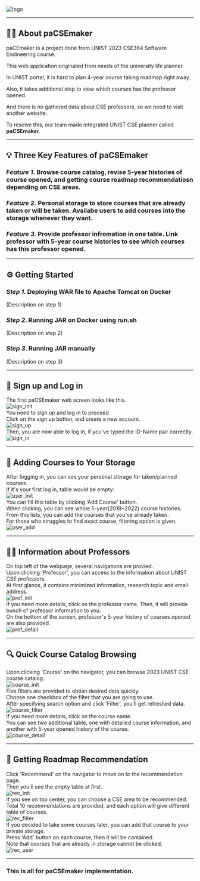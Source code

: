 ![logo](https://github.com/changuniuni/2023-CSE364-SE-Group7/assets/64305539/969bf827-e539-483a-9b6b-e9d6416ebe20)  

- - -

## **🏃‍♂️ About paCSEmaker**  
paCEmaker is a project done from UNIST 2023 CSE364 Software Endineering course.  

This web application originated from needs of the university life planner.  

In UNIST portal, it is hard to plan 4-year course taking roadmap right away.  

Also, it takes additional step to view which courses has the professor opened.  

And there is no gathered data about CSE professors, so we need to visit another website.  

To resolve this, our team made integrated UNIST CSE planner called **paCSEmaker**.  

- - -

## **💡 Three Key Features of paCSEmaker**  
### *Feature 1.* Browse course catalog, revise 5-year histories of course opened, and getting course roadmap recommendatiosn depending on CSE areas.  

### *Feature 2.* Personal storage to store courses that are already taken or will be taken. Availabe users to add courses into the storage whenever they want.  

### *Feature 3.* Provide professor infromation in one table. Link professor with 5-year course histories to see which courses has this professor opened.  

- - -

## **⚙️ Getting Started**  
### *Step 1*. Deploying WAR file to Apache Tomcat on Docker  
(Description on step 1)
### *Step 2*. Running JAR on Docker using run.sh  
(Description on step 2)  
### *Step 3*. Running JAR manually  
(Description on step 3)  

- - -

## **🔑 Sign up and Log in**  
The first paCSEmaker web screen looks like this.  
![sign_init](https://github.com/changuniuni/2023-CSE364-SE-Group7/assets/64305539/b5db8170-ba98-4aae-98fa-ee6f17abf27d)  
You need to sign up and log in to proceed.  
Click on the sign up button, and create a new account.  
![sign_up](https://github.com/changuniuni/2023-CSE364-SE-Group7/assets/64305539/e56c6071-6d0c-486a-b2be-f7616c09a78d)  
Then, you are now able to log in, if you've typed the ID-Name pair correctly.  
![sign_in](https://github.com/changuniuni/2023-CSE364-SE-Group7/assets/64305539/9ffb1b47-f54c-4b09-b7ce-72c68be471ca)  
- - -
## **📃 Adding Courses to Your Storage**  
After logging in, you can see your personal storage for taken/planned courses.  
If it's your first log in, table would be empty:  
![user_init](https://github.com/changuniuni/2023-CSE364-SE-Group7/assets/64305539/99b6433e-2371-46c2-bbaa-1e4cc9663ec8)  
You can fill this table by clicking 'Add Course' button.  
When clicking, you can see whole 5-year(2018~2022) course histories.  
From this lists, you can add the courses that you've already taken.  
For those who struggles to find exact course, filtering option is given.  
![user_add](https://github.com/changuniuni/2023-CSE364-SE-Group7/assets/64305539/45d0679e-174e-47b8-b40c-797b617f5ad1)  
- - -
## **👩‍🏫 Information about Professors**  
On top left of the webpage, several navigations are provied.  
Upon clicking 'Professor', you can access to the information about UNIST CSE professors.  
At first glance, it contains minimized information, research topic and email address.  
![prof_init](https://github.com/changuniuni/2023-CSE364-SE-Group7/assets/64305539/0496e04a-e41e-44f5-9489-d101e53eaa55)  
If you need more details, click on the professor name. Then, it will provide bunch of professor information to you.  
On the bottom of the screen, professor's 5-year history of courses opened are also provided.  
![prof_detail](https://github.com/changuniuni/2023-CSE364-SE-Group7/assets/64305539/57198cb4-8c5e-4857-a068-f3abdc0b175e)  
- - -
## **🔍 Quick Course Catalog Browsing**    
Upon clicking 'Course' on the navigator, you can browse 2023 UNIST CSE course catalog.  
![course_init](https://github.com/changuniuni/2023-CSE364-SE-Group7/assets/64305539/48993d55-2dc5-4a56-8503-87221f2438c4)  
Five filters are provided to obtian desired data quickly.  
Choose one checkbox of the filter that you are going to use.  
After specifying search option and click 'Filter', you'll get refreshed data.
![course_filter](https://github.com/changuniuni/2023-CSE364-SE-Group7/assets/64305539/cbb4e8ae-53b3-46dc-8c1b-70f2e847bbb9)  
If you need more details, click on the course name.  
You can see two additional table, one with detailed course information, and another with 5-year opened history of the course.  
![course_detail](https://github.com/changuniuni/2023-CSE364-SE-Group7/assets/64305539/adf097cd-3c9d-4fb9-8d98-f9bb81564aad)  
- - -
## **🚩 Getting Roadmap Recommendation**    
Click 'Recommend' on the navigator to move on to the recommendation page.  
Then you'll see the empty table at first.  
![rec_init](https://github.com/changuniuni/2023-CSE364-SE-Group7/assets/64305539/fa82e527-7555-4664-bd29-ba1a3ec5e078)  
If you see on top center, you can choose a CSE area to be recommended.  
Total 10 recommendations are provided, and each option will give different table of courses.  
![rec_filter](https://github.com/changuniuni/2023-CSE364-SE-Group7/assets/64305539/ac35c780-b7cd-4dbe-84cb-618f8a69dfe9)  
If you decided to take some courses later, you can add that course to your private storage.  
Press 'Add' button on each course, then it will be contained.  
Note that courses that are already in storage cannot be clicked.  
![rec_user](https://github.com/changuniuni/2023-CSE364-SE-Group7/assets/64305539/ce56eec6-66fe-4aa6-b748-21dc479257b8)  
- - -
### This is all for paCSEmaker implementation.  